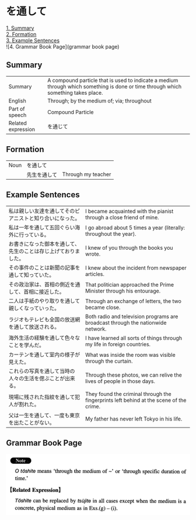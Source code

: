 # を通して

[1. Summary](#summary)<br>
[2. Formation](#formation)<br>
[3. Example Sentences](#example-sentences)<br>
![4. Grammar Book Page](grammar book page)<br>


## Summary

<table><tr>   <td>Summary</td>   <td>A compound particle that is used to indicate a medium through which something is done or time through which something takes place.</td></tr><tr>   <td>English</td>   <td>Through; by the medium of; via; throughout</td></tr><tr>   <td>Part of speech</td>   <td>Compound Particle</td></tr><tr>   <td>Related expression</td>   <td>を通じて</td></tr></table>

## Formation

<table class="table"><tbody><tr class="tr head"><td class="td"><span class="bold">Noun</span></td><td class="td"><span class="concept">を通して</span></td><td class="td"></td></tr><tr class="tr"><td class="td"></td><td class="td"><span>先生</span><span class="concept">を通して</span></td><td class="td"><span>Through my teacher</span></td></tr></tbody></table>

## Example Sentences

<table><tr>   <td>私は親しい友達を通してそのピアニストと知り合いになった。</td>   <td>I became acquainted with the pianist through a close friend of mine.</td></tr><tr>   <td>私は一年を通して五回ぐらい海外に行っている。</td>   <td>I go abroad about 5 times a year (literally: throughout the year).</td></tr><tr>   <td>お書きになった御本を通して、先生のことは存じ上げておりました。</td>   <td>I knew of you through the books you wrote.</td></tr><tr>   <td>その事件のことは新聞の記事を通して知っていた。</td>   <td>I knew about the incident from newspaper articles.</td></tr><tr>   <td>その政治家は、首相の側近を通して、首相に接近した。</td>   <td>That politician approached the Prime Minister through his entourage.</td></tr><tr>   <td>二人は手紙のやり取りを通して親しくなっていった。</td>   <td>Through an exchange of letters, the two became close.</td></tr><tr>   <td>ラジオもテレビも全国の放送網を通して放送される。</td>   <td>Both radio and television programs are broadcast through the nationwide network.</td></tr><tr>   <td>海外生活の経験を通して色々なことを学んだ。</td>   <td>I have learned all sorts of things through my life in foreign countries.</td></tr><tr>   <td>カーテンを通して室内の様子が見えた。</td>   <td>What was inside the room was visible through the curtain.</td></tr><tr>   <td>これらの写真を通して当時の人々の生活を偲ぶことが出来る。</td>   <td>Through these photos, we can relive the lives of people in those days.</td></tr><tr>   <td>現場に残された指紋を通して犯人が割れた。</td>   <td>They found the criminal through the fingerprints left behind at the scene of the crime.</td></tr><tr>   <td>父は一生を通して、一度も東京を出たことがない。</td>   <td>My father has never left Tokyo in his life.</td></tr></table>

## Grammar Book Page

![](../img/Intermediateを通して.png)

